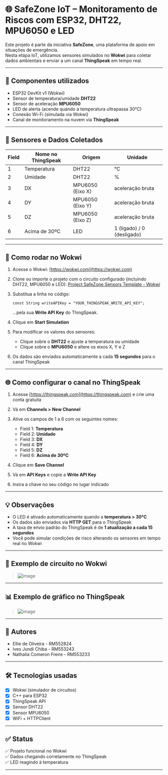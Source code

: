 # 🌐 SafeZone IoT – Monitoramento de Riscos com ESP32, DHT22, MPU6050 e LED

Este projeto é parte da iniciativa **SafeZone**, uma plataforma de apoio em situações de emergência.  
Nesta etapa IoT, utilizamos sensores simulados no **Wokwi** para coletar dados ambientais e enviar a um canal **ThingSpeak** em tempo real.

---

## 🔧 Componentes utilizados

- ESP32 DevKit v1 (Wokwi)
- Sensor de temperatura/umidade **DHT22**
- Sensor de aceleração **MPU6050**
- LED de alerta (acende quando a temperatura ultrapassa 30°C)
- Conexão Wi-Fi (simulada via Wokwi)
- Canal de monitoramento na nuvem via **ThingSpeak**

---

## 🧪 Sensores e Dados Coletados

| Field | Nome no ThingSpeak        | Origem          | Unidade           |
|-------|---------------------------|------------------|-------------------|
| 1     | Temperatura               | DHT22            | °C                |
| 2     | Umidade                   | DHT22            | %                 |
| 3     | DX                        | MPU6050 (Eixo X) | aceleração bruta  |
| 4     | DY                        | MPU6050 (Eixo Y) | aceleração bruta  |
| 5     | DZ                        | MPU6050 (Eixo Z) | aceleração bruta  |
| 6     | Acima de 30ºC             | LED              | 1 (ligado) / 0 (desligado) |

---

## 🚀 Como rodar no Wokwi

1. Acesse o Wokwi: [https://wokwi.com](https://wokwi.com)
2. Clone ou importe o projeto com o circuito configurado (incluindo DHT22, MPU6050 e LED): [Project SafeZone Sensors Template - Wokwi](https://wokwi.com/projects/433056821173481473)
3. Substitua a linha no código:

   `const String writeAPIKey = "YOUR_THINGSPEAK_WRITE_API_KEY";`

   ...pela sua **Write API Key** do ThingSpeak.

4. Clique em **Start Simulation**
5. Para modificar os valores dos sensores:
   - Clique sobre o **DHT22** e ajuste a temperatura ou umidade
   - Clique sobre o **MPU6050** e altere os eixos X, Y e Z
6. Os dados são enviados automaticamente a cada **15 segundos** para o canal ThingSpeak

---

## 🌐 Como configurar o canal no ThingSpeak

1. Acesse [https://thingspeak.com](https://thingspeak.com) e crie uma conta gratuita
2. Vá em **Channels > New Channel**
3. Ative os campos de 1 a 6 com os seguintes nomes:

   - Field 1: **Temperatura**
   - Field 2: **Umidade**
   - Field 3: **DX**
   - Field 4: **DY**
   - Field 5: **DZ**
   - Field 6: **Acima de 30ºC**

4. Clique em **Save Channel**
5. Vá em **API Keys** e copie a **Write API Key**
6. Insira a chave no seu código no lugar indicado

---

## 💡 Observações

- O LED é ativado automaticamente quando a **temperatura > 30°C**
- Os dados são enviados via **HTTP GET** para o ThingSpeak
- A taxa de envio padrão do ThingSpeak é de **1 atualização a cada 15 segundos**
- Você pode simular condições de risco alterando os sensores em tempo real no Wokwi

---

## 📸 Exemplo de circuito no Wokwi

> ![image](https://github.com/user-attachments/assets/69246748-d83b-4d55-ba85-75733d8ede84)

---

## 📊 Exemplo de gráfico no ThingSpeak

> ![image](https://github.com/user-attachments/assets/59a2a8d4-bff9-49af-b43c-696b6c905608)

---

## 👥 Autores

- Ellie de Oliveira - RM552824
- Ives Jundi Chiba - RM553243
- Nathalia Comeron Freire - RM553233

---

## 🛠️ Tecnologias usadas

- [x] Wokwi (simulador de circuitos)
- [x] C++ para ESP32
- [x] ThingSpeak API
- [x] Sensor DHT22
- [x] Sensor MPU6050
- [x] WiFi + HTTPClient

---

## ✅ Status

✅ Projeto funcional no Wokwi  
✅ Dados chegando corretamente no ThingSpeak  
✅ LED reagindo à temperatura  

---

